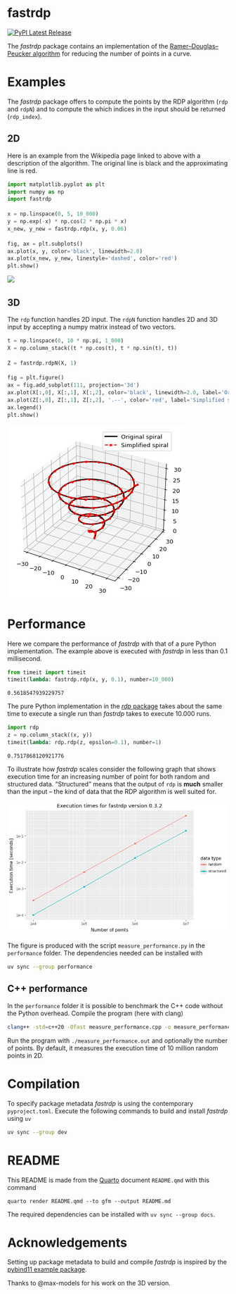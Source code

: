 # fastrdp


<a href="https://pypi.org/project/fastrdp/">
<img src="https://img.shields.io/pypi/v/fastrdp" alt="PyPI Latest Release"/>
</a>

The *fastrdp* package contains an implementation of the
[Ramer–Douglas–Peucker
algorithm](https://en.wikipedia.org/wiki/Ramer%E2%80%93Douglas%E2%80%93Peucker_algorithm)
for reducing the number of points in a curve.

# Examples

The *fastrdp* package offers to compute the points by the RDP algorithm
(`rdp` and `rdpN`) and to compute the which indices in the input should
be returned (`rdp_index`).

## 2D

Here is an example from the Wikipedia page linked to above with a
description of the algorithm. The original line is black and the
approximating line is red.

``` python
import matplotlib.pyplot as plt
import numpy as np
import fastrdp

x = np.linspace(0, 5, 10_000)
y = np.exp(-x) * np.cos(2 * np.pi * x)
x_new, y_new = fastrdp.rdp(x, y, 0.06)

fig, ax = plt.subplots()
ax.plot(x, y, color='black', linewidth=2.0)
ax.plot(x_new, y_new, linestyle='dashed', color='red')
plt.show()
```

![](README_files/figure-commonmark/cell-2-output-1.png)

## 3D

The `rdp` function handles 2D input. The `rdpN` function handles 2D and
3D input by accepting a numpy matrix instead of two vectors.

``` python
t = np.linspace(0, 10 * np.pi, 1_000)
X = np.column_stack((t * np.cos(t), t * np.sin(t), t))

Z = fastrdp.rdpN(X, 1)

fig = plt.figure()
ax = fig.add_subplot(111, projection='3d')
ax.plot(X[:,0], X[:,1], X[:,2], color='black', linewidth=2.0, label='Original spiral')
ax.plot(Z[:,0], Z[:,1], Z[:,2], '.--', color='red', label='Simplified spiral')
ax.legend()
plt.show()
```

![](README_files/figure-commonmark/cell-3-output-1.png)

# Performance

Here we compare the performance of *fastrdp* with that of a pure Python
implementation. The example above is executed with *fastrdp* in less
than 0.1 millisecond.

``` python
from timeit import timeit
timeit(lambda: fastrdp.rdp(x, y, 0.1), number=10_000)
```

    0.5618547939229757

The pure Python implementation in the [*rdp*
package](https://pypi.org/project/rdp) takes about the same time to
execute a single run than *fastrdp* takes to execute 10.000 runs.

``` python
import rdp
z = np.column_stack((x, y))
timeit(lambda: rdp.rdp(z, epsilon=0.1), number=1)
```

    0.7517868120921776

To illustrate how *fastrdp* scales consider the following graph that
shows execution time for an increasing number of point for both random
and structured data. “Structured” means that the output of `rdp` is
**much** smaller than the input – the kind of data that the RDP
algorithm is well suited for.

![](performance/performance.png)

The figure is produced with the script `measure_performance.py` in the
`performance` folder. The dependencies needed can be installed with

``` bash
uv sync --group performance
```

## C++ performance

In the `performance` folder it is possible to benchmark the C++ code
without the Python overhead. Compile the program (here with clang)

``` bash
clang++ -std=c++20 -Ofast measure_performance.cpp -o measure_performance.out
```

Run the program with `./measure_performance.out` and optionally the
number of points. By default, it measures the execution time of 10
million random points in 2D.

# Compilation

To specify package metadata *fastrdp* is using the contemporary
`pyproject.toml`. Execute the following commands to build and install
*fastrdp* using `uv`

``` bash
uv sync --group dev
```

# README

This README is made from the [Quarto](https://quarto.org) document
`README.qmd` with this command

``` {bash}
quarto render README.qmd --to gfm --output README.md
```

The required dependencies can be installed with `uv sync --group docs`.

# Acknowledgements

Setting up package metadata to build and compile *fastrdp* is inspired
by the [pybind11 example
package](https://github.com/pybind/python_example).

Thanks to @max-models for his work on the 3D version.
